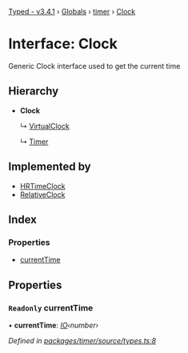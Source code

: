 [Typed - v3.4.1](../README.md) › [Globals](../globals.md) › [timer](../modules/timer.md) › [Clock](timer.clock.md)

# Interface: Clock

Generic Clock interface used to get the current time

## Hierarchy

* **Clock**

  ↳ [VirtualClock](timer.virtualclock.md)

  ↳ [Timer](timer.timer-1.md)

## Implemented by

* [HRTimeClock](../classes/timer.hrtimeclock.md)
* [RelativeClock](../classes/timer.relativeclock.md)

## Index

### Properties

* [currentTime](timer.clock.md#readonly-currenttime)

## Properties

### `Readonly` currentTime

• **currentTime**: *[IO](../modules/lambda.md#io)‹number›*

*Defined in [packages/timer/source/types.ts:8](https://github.com/TylorS/typed-prelude/blob/cf24d7c0/packages/timer/source/types.ts#L8)*
